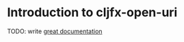 # Introduction to cljfx-open-uri

TODO: write [great documentation](http://jacobian.org/writing/what-to-write/)
